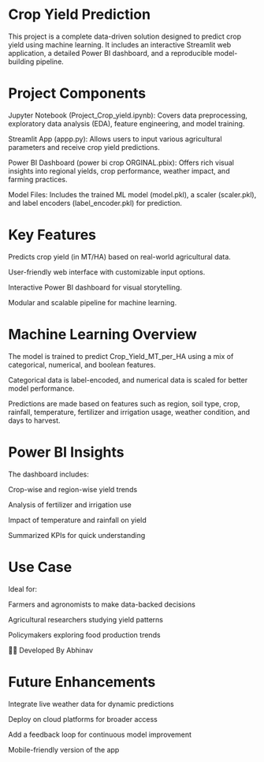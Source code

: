 

# Crop Yield Prediction 
This project is a complete data-driven solution designed to predict crop yield using machine learning. It includes an interactive Streamlit web application, a detailed Power BI dashboard, and a reproducible model-building pipeline.

# Project Components
Jupyter Notebook (Project_Crop_yield.ipynb): Covers data preprocessing, exploratory data analysis (EDA), feature engineering, and model training.

Streamlit App (appp.py): Allows users to input various agricultural parameters and receive crop yield predictions.

Power BI Dashboard (power bi crop ORGINAL.pbix): Offers rich visual insights into regional yields, crop performance, weather impact, and farming practices.

Model Files: Includes the trained ML model (model.pkl), a scaler (scaler.pkl), and label encoders (label_encoder.pkl) for prediction.

# Key Features
Predicts crop yield (in MT/HA) based on real-world agricultural data.

User-friendly web interface with customizable input options.

Interactive Power BI dashboard for visual storytelling.

Modular and scalable pipeline for machine learning.

# Machine Learning Overview
The model is trained to predict Crop_Yield_MT_per_HA using a mix of categorical, numerical, and boolean features.

Categorical data is label-encoded, and numerical data is scaled for better model performance.

Predictions are made based on features such as region, soil type, crop, rainfall, temperature, fertilizer and irrigation usage, weather condition, and days to harvest.

# Power BI Insights
The dashboard includes:

Crop-wise and region-wise yield trends

Analysis of fertilizer and irrigation use

Impact of temperature and rainfall on yield

Summarized KPIs for quick understanding

# Use Case
Ideal for:

Farmers and agronomists to make data-backed decisions

Agricultural researchers studying yield patterns

Policymakers exploring food production trends

🧑‍💻 Developed By
Abhinav

# Future Enhancements
Integrate live weather data for dynamic predictions

Deploy on cloud platforms for broader access

Add a feedback loop for continuous model improvement

Mobile-friendly version of the app

